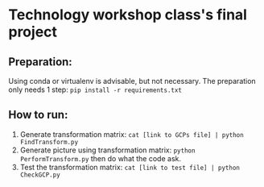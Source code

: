 # Technology workshop class's final project

## Preparation:

Using conda or virtualenv is advisable, but not necessary.
The preparation only needs 1 step: `pip install -r requirements.txt`

## How to run:

1. Generate transformation matrix: `cat [link to GCPs file] | python FindTransform.py`
2. Generate picture using transformation matrix: `python PerformTransform.py` then do what the code ask.
3. Test the transformation matrix: `cat [link to test file] | python CheckGCP.py`
